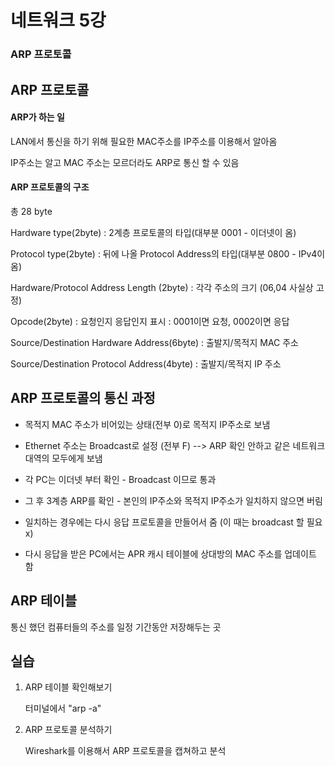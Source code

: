 # 네트워크 5강

### ARP 프로토콜



## ARP 프로토콜

#### ARP가 하는 일

LAN에서 통신을 하기 위해 필요한 MAC주소를 IP주소를 이용해서 알아옴

IP주소는 알고 MAC 주소는 모르더라도 ARP로 통신 할 수 있음



#### ARP 프로토콜의 구조

총 28 byte

Hardware type(2byte) : 2계층 프로토콜의 타입(대부분 0001 - 이더넷이 옴)

Protocol type(2byte) : 뒤에 나올 Protocol Address의 타입(대부분 0800 - IPv4이 옴)

Hardware/Protocol Address Length (2byte) : 각각 주소의 크기 (06,04 사실상 고정)

Opcode(2byte) : 요청인지 응답인지 표시 : 0001이면 요청, 0002이면 응답

Source/Destination Hardware Address(6byte) : 출발지/목적지 MAC 주소

Source/Destination Protocol Address(4byte) : 출발지/목적지 IP 주소



## ARP 프로토콜의 통신 과정

- 목적지 MAC 주소가 비어있는 상태(전부 0)로 목적지 IP주소로 보냄

- Ethernet 주소는 Broadcast로 설정 (전부 F) --> ARP 확인 안하고 같은 네트워크 대역의 모두에게 보냄

- 각 PC는 이더넷 부터 확인 - Broadcast 이므로 통과

- 그 후 3계층 ARP를 확인 - 본인의 IP주소와 목적지 IP주소가 일치하지 않으면 버림

- 일치하는 경우에는 다시 응답 프로토콜을 만들어서 줌 (이 때는 broadcast 할 필요 x)

- 다시 응답을 받은 PC에서는 APR 캐시 테이블에 상대방의 MAC 주소를 업데이트 함

  

## ARP 테이블

통신 했던 컴퓨터들의 주소를 일정 기간동안 저장해두는 곳



## 실습

1. ARP 테이블 확인해보기

   터미널에서 "arp -a"

2. ARP 프로토콜 분석하기

   Wireshark를 이용해서 ARP 프로토콜을 캡쳐하고 분석